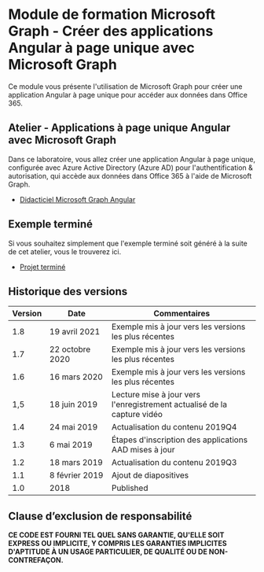 # <a name="microsoft-graph-training-module---build-angular-single-page-apps-with-microsoft-graph"></a>Module de formation Microsoft Graph - Créer des applications Angular à page unique avec Microsoft Graph

Ce module vous présente l'utilisation de Microsoft Graph pour créer une application Angular à page unique pour accéder aux données dans Office 365.

## <a name="lab---angular-single-page-apps-with-the-microsoft-graph"></a>Atelier - Applications à page unique Angular avec Microsoft Graph

Dans ce laboratoire, vous allez créer une application Angular à page unique, configurée avec Azure Active Directory (Azure AD) pour l'authentification & autorisation, qui accède aux données dans Office 365 à l'aide de Microsoft Graph.

- [Didacticiel Microsoft Graph Angular](https://docs.microsoft.com/graph/tutorials/angular)

## <a name="completed-sample"></a>Exemple terminé

Si vous souhaitez simplement que l'exemple terminé soit généré à la suite de cet atelier, vous le trouverez ici.

- [Projet terminé](demo)

## <a name="version-history"></a>Historique des versions

| Version |       Date       |                     Commentaires                     |
| ------- | ---------------- | ------------------------------------------------ |
| 1.8     | 19 avril 2021   | Exemple mis à jour vers les versions les plus récentes                |
| 1.7     | 22 octobre 2020 | Exemple mis à jour vers les versions les plus récentes                |
| 1.6     | 16 mars 2020   | Exemple mis à jour vers les versions les plus récentes                |
| 1,5     | 18 juin 2019    | Lecture mise à jour vers l'enregistrement actualisé de la capture vidéo |
| 1.4     | 24 mai 2019     | Actualisation du contenu 2019Q4                           |
| 1.3     | 6 mai 2019      | Étapes d'inscription des applications AAD mises à jour               |
| 1.2     | 18 mars 2019   | Actualisation du contenu 2019Q3                           |
| 1.1     | 8 février 2019 | Ajout de diapositives                                     |
| 1.0     | 2018             | Published                                        |

## <a name="disclaimer"></a>Clause d’exclusion de responsabilité

**CE CODE EST  FOURNI TEL QUEL SANS GARANTIE, QU'ELLE SOIT EXPRESS OU IMPLICITE, Y COMPRIS LES GARANTIES IMPLICITES D'APTITUDE À UN USAGE PARTICULIER, DE QUALITÉ OU DE NON-CONTREFAÇON.**
